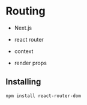 # Routing

- Next.js

- react router

- context
- render props


## Installing 

```
npm install react-router-dom
```

